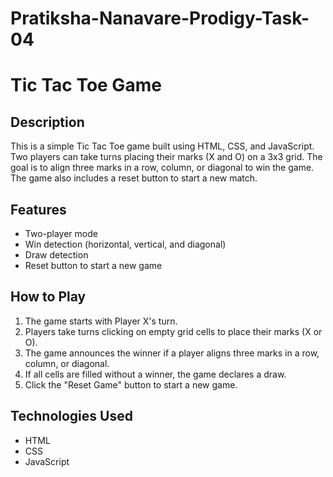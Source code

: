 # Pratiksha-Nanavare-Prodigy-Task-04

# Tic Tac Toe Game

## Description
This is a simple Tic Tac Toe game built using HTML, CSS, and JavaScript. Two players can take turns placing their marks (X and O) on a 3x3 grid. The goal is to align three marks in a row, column, or diagonal to win the game. The game also includes a reset button to start a new match.

## Features
- Two-player mode
- Win detection (horizontal, vertical, and diagonal)
- Draw detection
- Reset button to start a new game

## How to Play
1. The game starts with Player X's turn.
2. Players take turns clicking on empty grid cells to place their marks (X or O).
3. The game announces the winner if a player aligns three marks in a row, column, or diagonal.
4. If all cells are filled without a winner, the game declares a draw.
5. Click the "Reset Game" button to start a new game.

## Technologies Used
- HTML
- CSS
- JavaScript



